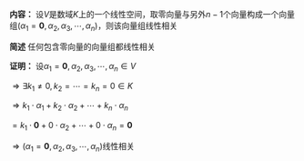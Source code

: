 **内容：**
设$V$是数域$K$上的一个线性空间，取零向量与另外$n-1$个向量构成一个向量组$(\alpha_1=\mathbf0,\alpha_2,\alpha_3,\cdots,\alpha_n)$，则该向量组线性相关

**简述**
任何包含零向量的向量组都线性相关

**证明：**
设$\alpha_1=\mathbf0,\alpha_2,\alpha_3,\cdots,\alpha_n\in V$

$\Rightarrow\exists k_1\neq0,k_2=\cdots=k_n=0\in K$

$\Rightarrow k_1\cdot\alpha_1+k_2\cdot\alpha_2
+\cdots+k_n\cdot\alpha_n$

$=k_1\cdot\mathbf0+0\cdot\alpha_2
+\cdots+0\cdot\alpha_n=\mathbf0$

$\Rightarrow(\alpha_1=\mathbf0,\alpha_2,\alpha_3,\cdots,\alpha_n)$线性相关